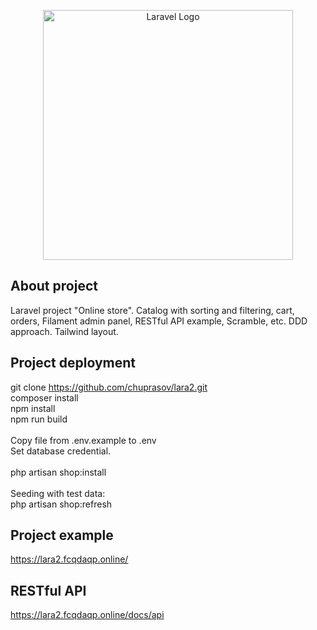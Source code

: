 <p align="center"><a href="https://laravel.com" target="_blank"><img src="https://raw.githubusercontent.com/laravel/art/master/logo-lockup/5%20SVG/2%20CMYK/1%20Full%20Color/laravel-logolockup-cmyk-red.svg" width="400" alt="Laravel Logo"></a></p>

## About project

Laravel project "Online store". Catalog with sorting and filtering, cart, orders, Filament admin panel, RESTful API example, Scramble, etc. 
DDD approach.
Tailwind layout.

## Project deployment

git clone https://github.com/chuprasov/lara2.git <br>
composer install <br>
npm install <br>
npm run build <br>
<br>
Copy file from .env.example to .env <br>
Set database credential. <br>
<br>
php artisan shop:install <br>
<br>
Seeding with test data: <br>
php artisan shop:refresh <br>

## Project example
https://lara2.fcqdaqp.online/

## RESTful API
https://lara2.fcqdaqp.online/docs/api

